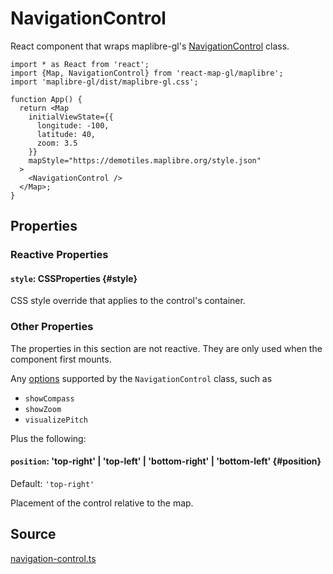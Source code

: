 # NavigationControl

React component that wraps maplibre-gl's [NavigationControl](https://maplibre.org/maplibre-gl-js/docs/API/classes/NavigationControl/) class.


```tsx
import * as React from 'react';
import {Map, NavigationControl} from 'react-map-gl/maplibre';
import 'maplibre-gl/dist/maplibre-gl.css';

function App() {
  return <Map
    initialViewState={{
      longitude: -100,
      latitude: 40,
      zoom: 3.5
    }}
    mapStyle="https://demotiles.maplibre.org/style.json"
  >
    <NavigationControl />
  </Map>;
}
```


## Properties

### Reactive Properties

#### `style`: CSSProperties {#style}

CSS style override that applies to the control's container.

### Other Properties

The properties in this section are not reactive. They are only used when the component first mounts.

Any [options](https://maplibre.org/maplibre-gl-js/docs/API/type-aliases/NavigationControlOptions/) supported by the `NavigationControl` class, such as

- `showCompass`
- `showZoom`
- `visualizePitch`

Plus the following:

#### `position`: 'top-right' | 'top-left' | 'bottom-right' | 'bottom-left' {#position}

Default: `'top-right'`

Placement of the control relative to the map.


## Source

[navigation-control.ts](https://github.com/visgl/react-map-gl/tree/master/modules/maplibre/src/components/navigation-control.ts)

